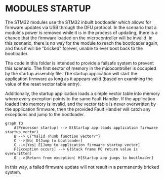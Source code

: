 # MODULES STARTUP
The STM32 modules use the STM32 inbuilt bootloader which allows for firmware updates via USB through the DFU protocol. In the scenario that a module's power is removed while it is in the process of updating, there is a chance that the firmware loaded on the microcontroller will be invalid. In this scenario, there is no way for the module to reach the bootloader again, and thus it will be "bricked" forever, unable to ever boot back to the bootloader.

The code in this folder is intended to provide a failsafe system to prevent this scenario. The first sector of memory in the micocontroller is occupied by the startup assembly file. The startup application will start the application firmware as long as it appears valid (based on examining the value of the reset vector table entry).

Additionally, the startup application loads a simple vector table into memory where every exception points to the same Fault Handler. If the application loaded into memory is invalid, and the vector table is never overwritten by the application firmware, then the provided Fault Handler will catch any exceptions and jump to the bootloader.

```mermaid
graph TD
    A[Processor startup] --> B(Startup app loads application firmware startup vector)
    B --> C{"Valid Thumb function vector?"}
    C -->|No| D[Jump to bootloader]
    C -->|Yes| E[Jump to application firmware startup vector]
    F[Exception occurs] --> G(Stack frame PC return value is overwritten) 
    G -->|Return from exception| H[Startup app jumps to bootloader]
```

In this way, a failed firmware update will not result in a permanently bricked system.
